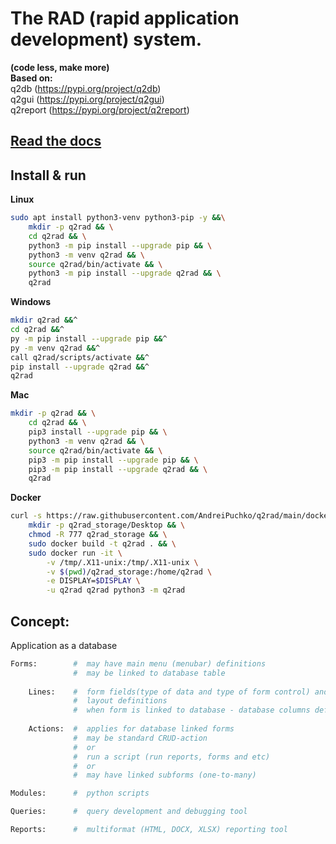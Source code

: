 # The RAD (rapid application development) system. 

**(code less, make more)**  
**Based on:**  
    q2db        (https://pypi.org/project/q2db)  
    q2gui       (https://pypi.org/project/q2gui)  
    q2report    (https://pypi.org/project/q2report)  

## [Read the docs](docs/index.md) 
## Install & run
**Linux**
```bash
sudo apt install python3-venv python3-pip -y &&\
    mkdir -p q2rad && \
    cd q2rad && \
    python3 -m pip install --upgrade pip && \
    python3 -m venv q2rad && \
    source q2rad/bin/activate && \
    python3 -m pip install --upgrade q2rad && \
    q2rad
```
**Windows**
```bash
mkdir q2rad &&^
cd q2rad &&^
py -m pip install --upgrade pip &&^
py -m venv q2rad &&^
call q2rad/scripts/activate &&^
pip install --upgrade q2rad &&^
q2rad
```
**Mac**
```bash
mkdir -p q2rad && \
    cd q2rad && \
    pip3 install --upgrade pip && \
    python3 -m venv q2rad && \
    source q2rad/bin/activate && \
    pip3 -m pip install --upgrade pip && \
    pip3 -m pip install --upgrade q2rad && \
    q2rad
```
**Docker**
```bash
curl -s https://raw.githubusercontent.com/AndreiPuchko/q2rad/main/docker-x11/dockerfile > dockerfile && \
    mkdir -p q2rad_storage/Desktop && \
    chmod -R 777 q2rad_storage && \
    sudo docker build -t q2rad . && \
    sudo docker run -it \
        -v /tmp/.X11-unix:/tmp/.X11-unix \
        -v $(pwd)/q2rad_storage:/home/q2rad \
        -e DISPLAY=$DISPLAY \
        -u q2rad q2rad python3 -m q2rad

```
## Concept:
Application as a database
```python
Forms:        #  may have main menu (menubar) definitions
              #  may be linked to database table
    
    Lines:    #  form fields(type of data and type of form control) and 
              #  layout definitions
              #  when form is linked to database - database columns definitions
    
    Actions:  #  applies for database linked forms
              #  may be standard CRUD-action 
              #  or 
              #  run a script (run reports, forms and etc)
              #  or
              #  may have linked subforms (one-to-many)

Modules:      #  python scripts

Queries:      #  query development and debugging tool

Reports:      #  multiformat (HTML, DOCX, XLSX) reporting tool 
```
